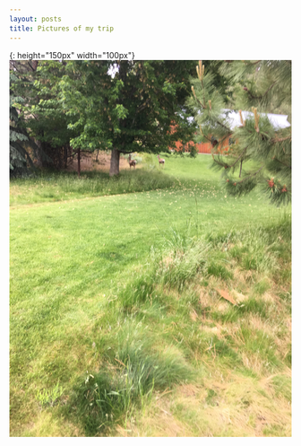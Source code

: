 ```yaml
---
layout: posts
title: Pictures of my trip
---
```

[testpic]: /assets/test.jpg
{: height="150px" width="100px"}
[![Picture of the Day][testpic] ][testpic]